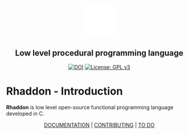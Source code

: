 <div align="center">

<img src="branding\logo.png" width="17%">

## Low level procedural programming language 
[![DOI](https://zenodo.org/badge/630897036.svg)](https://zenodo.org/badge/latestdoi/630897036)
[![License: GPL v3](https://img.shields.io/badge/License-GPLv3-blue.svg)](https://www.gnu.org/licenses/gpl-3.0)
</div>

 # Rhaddon - Introduction
**Rhaddon** is low level open-source functional programming language developed in C.


<div align="center">
 
 [DOCUMENTATION](DOCUMENTATION.md) | [CONTRIBUTING](.github/CONTRIBIUTING.md) | [TO DO](TODO.md)
</div>
